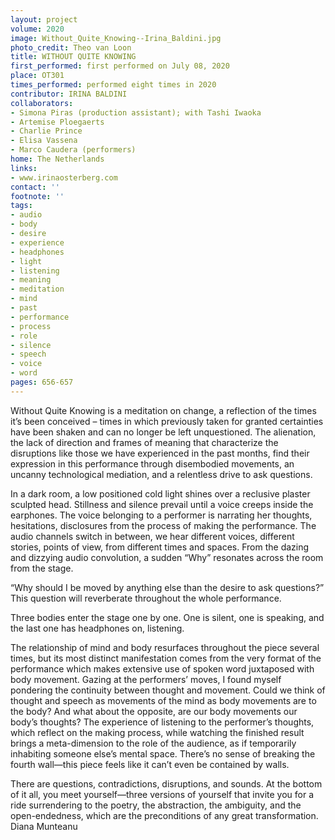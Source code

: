 ```yaml
---
layout: project
volume: 2020
image: Without_Quite_Knowing--Irina_Baldini.jpg
photo_credit: Theo van Loon
title: WITHOUT QUITE KNOWING
first_performed: first performed on July 08, 2020
place: OT301
times_performed: performed eight times in 2020
contributor: IRINA BALDINI
collaborators:
- Simona Piras (production assistant); with Tashi Iwaoka
- Artemise Ploegaerts
- Charlie Prince
- Elisa Vassena
- Marco Caudera (performers)
home: The Netherlands
links:
- www.irinaosterberg.com
contact: ''
footnote: ''
tags:
- audio
- body
- desire
- experience
- headphones
- light
- listening
- meaning
- meditation
- mind
- past
- performance
- process
- role
- silence
- speech
- voice
- word
pages: 656-657
---
```



Without Quite Knowing is a meditation on change, a reflection of the times it’s been conceived – times in which previously taken for granted certainties have been shaken and can no longer be left unquestioned. The alienation, the lack of direction and frames of meaning that characterize the disruptions like those we have experienced in the past months, find their expression in this performance through disembodied movements, an uncanny technological mediation, and a relentless drive to ask questions.

In a dark room, a low positioned cold light shines over a reclusive plaster sculpted head. Stillness and silence prevail until a voice creeps inside the earphones. The voice belonging to a performer is narrating her thoughts, hesitations, disclosures from the process of making the performance. The audio channels switch in between, we hear different voices, different stories, points of view, from different times and spaces. From the dazing and dizzying audio convolution, a sudden “Why” resonates across the room from the stage. 

“Why should I be moved by anything else than the desire to ask questions?” This question will reverberate throughout the whole performance. 

Three bodies enter the stage one by one. One is silent, one is speaking, and the last one has headphones on, listening.

The relationship of mind and body resurfaces throughout the piece several times, but its most distinct manifestation comes from the very format of the performance which makes extensive use of spoken word juxtaposed with body movement. Gazing at the performers’ moves, I found myself pondering the continuity between thought and movement. Could we think of thought and speech as movements of the mind as body movements are to the body? And what about the opposite, are our body movements our body’s thoughts?
The experience of listening to the performer’s thoughts, which reflect on the making process, while watching the finished result brings a meta-dimension to the role of the audience, as if temporarily inhabiting someone else’s mental space. There’s no sense of breaking the fourth wall—this piece feels like it can’t even be contained by walls.

There are questions, contradictions, disruptions, and sounds. At the bottom of it all, you meet yourself—three versions of yourself that invite you for a ride surrendering to the poetry, the abstraction, the ambiguity, and the open-endedness, which are the preconditions of any great transformation.  Diana Munteanu
